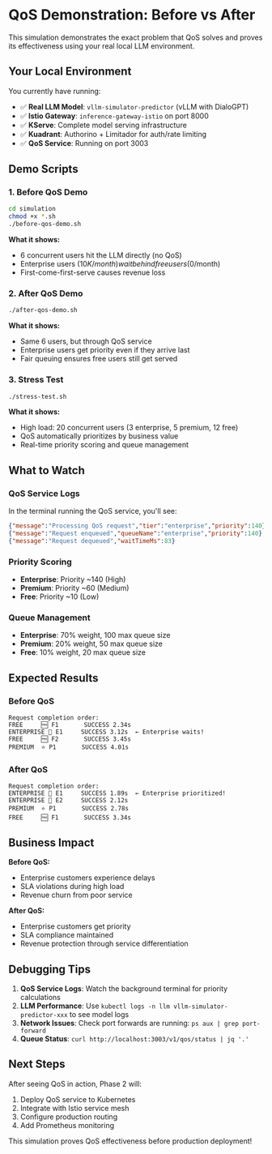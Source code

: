 # QoS Demonstration: Before vs After

This simulation demonstrates the exact problem that QoS solves and proves its effectiveness using your real local LLM environment.

## Your Local Environment

You currently have running:
- ✅ **Real LLM Model**: `vllm-simulator-predictor` (vLLM with DialoGPT)
- ✅ **Istio Gateway**: `inference-gateway-istio` on port 8000
- ✅ **KServe**: Complete model serving infrastructure  
- ✅ **Kuadrant**: Authorino + Limitador for auth/rate limiting
- ✅ **QoS Service**: Running on port 3003

## Demo Scripts

### 1. Before QoS Demo
```bash
cd simulation
chmod +x *.sh
./before-qos-demo.sh
```

**What it shows:**
- 6 concurrent users hit the LLM directly (no QoS)
- Enterprise users ($10K/month) wait behind free users ($0/month) 
- First-come-first-serve causes revenue loss

### 2. After QoS Demo  
```bash
./after-qos-demo.sh
```

**What it shows:**
- Same 6 users, but through QoS service
- Enterprise users get priority even if they arrive last
- Fair queuing ensures free users still get served

### 3. Stress Test
```bash
./stress-test.sh
```

**What it shows:**
- High load: 20 concurrent users (3 enterprise, 5 premium, 12 free)
- QoS automatically prioritizes by business value
- Real-time priority scoring and queue management

## What to Watch

### QoS Service Logs
In the terminal running the QoS service, you'll see:
```json
{"message":"Processing QoS request","tier":"enterprise","priority":140}
{"message":"Request enqueued","queueName":"enterprise","priority":140}
{"message":"Request dequeued","waitTimeMs":83}
```

### Priority Scoring
- **Enterprise**: Priority ~140 (High)
- **Premium**: Priority ~60 (Medium)  
- **Free**: Priority ~10 (Low)

### Queue Management
- **Enterprise**: 70% weight, 100 max queue size
- **Premium**: 20% weight, 50 max queue size
- **Free**: 10% weight, 20 max queue size

## Expected Results

### Before QoS
```
Request completion order:
FREE     🆓 F1       SUCCESS 2.34s
ENTERPRISE 💎 E1     SUCCESS 3.12s  ← Enterprise waits!
FREE     🆓 F2       SUCCESS 3.45s
PREMIUM  ⭐ P1       SUCCESS 4.01s
```

### After QoS
```
Request completion order:
ENTERPRISE 💎 E1     SUCCESS 1.89s  ← Enterprise prioritized!
ENTERPRISE 💎 E2     SUCCESS 2.12s
PREMIUM  ⭐ P1       SUCCESS 2.78s
FREE     🆓 F1       SUCCESS 3.34s
```

## Business Impact

**Before QoS:**
- Enterprise customers experience delays
- SLA violations during high load
- Revenue churn from poor service

**After QoS:**
- Enterprise customers get priority
- SLA compliance maintained  
- Revenue protection through service differentiation

## Debugging Tips

1. **QoS Service Logs**: Watch the background terminal for priority calculations
2. **LLM Performance**: Use `kubectl logs -n llm vllm-simulator-predictor-xxx` to see model logs
3. **Network Issues**: Check port forwards are running: `ps aux | grep port-forward`
4. **Queue Status**: `curl http://localhost:3003/v1/qos/status | jq '.'`

## Next Steps

After seeing QoS in action, Phase 2 will:
1. Deploy QoS service to Kubernetes
2. Integrate with Istio service mesh  
3. Configure production routing
4. Add Prometheus monitoring

This simulation proves QoS effectiveness before production deployment!